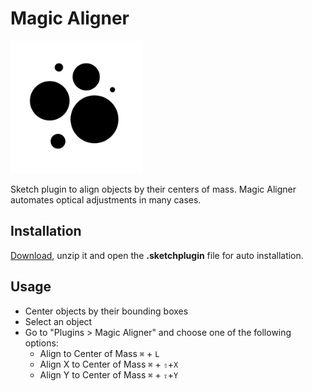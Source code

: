 # Magic Aligner
<img src="/magic-aligner.png" width="212">

Sketch plugin to align objects by their centers of mass. Magic Aligner automates optical adjustments in many cases.

## Installation
 [Download](https://github.com/HugoLis/Magic-Aligner/releases/download/v1.0.0/magic-aligner.sketchplugin.zip), unzip it and open the **.sketchplugin** file for auto installation.

## Usage
- Center objects by their bounding boxes
- Select an object
- Go to "Plugins > Magic Aligner" and choose one of the following options:
  - Align to Center of Mass `⌘` + `L` 
  - Align X to Center of Mass `⌘` + `⇧`+`X`
  - Align Y to Center of Mass `⌘` + `⇧`+`Y` 
